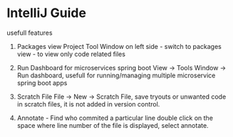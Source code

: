 # IntelliJ Guide

usefull features

1. Packages view 
Project Tool Window on left side - switch to packages view - to view only code related files

2. Run Dashboard for microservices spring boot
View -> Tools Window -> Run dashboard, usefull for running/managing multiple microservice spring boot apps

3. Scratch File
File -> New -> Scratch File, save tryouts or unwanted code in scratch files, it is not added in version control.

4. Annotate - Find who commited a particular line
double click on the space where line number of the file is displayed, select annotate.

